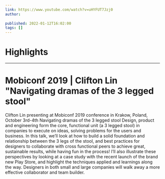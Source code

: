 ```yaml
---
link: https://www.youtube.com/watch?v=uHYFUT7Jzj0
author: 
   
published: 2022-01-12T16:02:00
tags: []
---
```

# Highlights


---
# Mobiconf 2019 | Clifton Lin "Navigating dramas of the 3 legged stool"
Clifton Lin presenting at Mobiconf 2019 conference in Krakow, Poland, October 3rd-4th Navigating dramas of the 3 legged stool Design, product and engineering form the core, functional unit (a 3 legged stool) in companies to execute on ideas, solving problems for the users and business. In this talk, we’ll look at how to build a solid foundation and relationship between the 3 legs of the stool, and best practices for designers to collaborate with cross functional peers to achieve great, sustainable results, while having fun in the process! I’ll also illustrate these perspectives by looking at a case study with the recent launch of the brand new Play Store, and highlight the techniques applied and learnings along the way. Designers in both small and large companies will walk away a more effective collaborator and team builder.